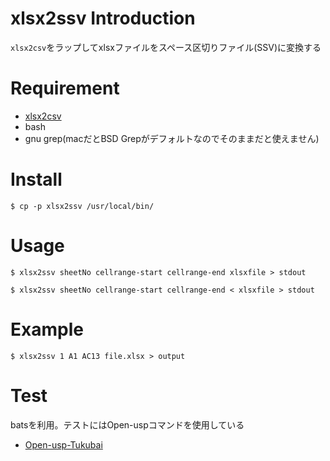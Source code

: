 # xlsx2ssv Introduction

`xlsx2csv`をラップしてxlsxファイルをスペース区切りファイル(SSV)に変換する

# Requirement

* [xlsx2csv](https://github.com/dilshod/xlsx2csv)
* bash
* gnu grep(macだとBSD Grepがデフォルトなのでそのままだと使えません)

# Install

`$ cp -p xlsx2ssv /usr/local/bin/`

# Usage

`$ xlsx2ssv sheetNo cellrange-start cellrange-end xlsxfile > stdout`

`$ xlsx2ssv sheetNo cellrange-start cellrange-end < xlsxfile > stdout`

# Example

`$ xlsx2ssv 1 A1 AC13 file.xlsx > output`

# Test

batsを利用。テストにはOpen-uspコマンドを使用している

* [Open-usp-Tukubai](https://github.com/usp-engineers-community/Open-usp-Tukubai)
